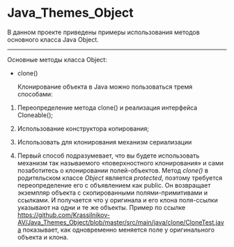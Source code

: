 # Java_Themes_Object

В данном проекте приведены примеры использования методов основного класса Java Object.
_ _ _ _ _ 
Основные методы класса Object:</p>
 - clone() </p>
 Клонирование объекта в Java можно пользоваться тремя способами:</p>
1. Переопределение метода clone() и реализация интерфейса Cloneable();</p>
2. Использование конструктора копирования;</p>
3. Использовать для клонирования механизм сериализации</p>

1. Первый способ подразумевает, что вы будете использовать механизм так называемого «поверхностного клонирования» и сами позаботитесь о клонировании полей-объектов. Метод <em>clone()</em> в родительском классе <em>Object</em> является <em>protected</em>, поэтому требуется переопределение его с объявлением как public. Он возвращает экземпляр объекта с cкопированными полями-примитивами и ссылками. И получается что у оригинала и его клона поля-ссылки указывают на одни и те же объекты. Пример по ссылке https://github.com/Krassilnikov-AV/Java_Themes_Object/blob/master/src/main/java/clone/CloneTest.java  показывает, как одновременно меняется поле у оригинального объекта и клона. 
